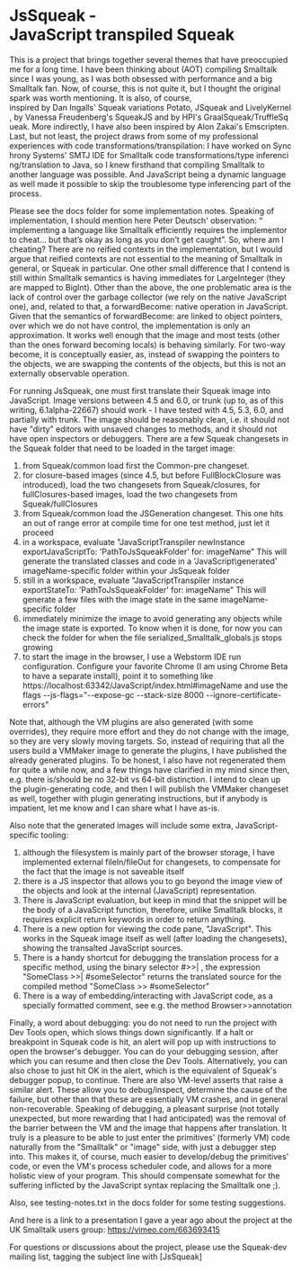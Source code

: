 # JsSqueak - JavaScript transpiled Squeak

This is a project that brings together several themes that have preoccupied me for a long time.
I have been thinking about (AOT) compiling Smalltalk since I was young, as I was both obsessed with performance and a big Smalltalk fan.
Now, of course, this is not quite it, but I thought the original spark was worth mentioning.
It is also, of course, inspired by Dan Ingalls' Squeak variations Potato, JSqueak and LivelyKernel, by Vanessa Freudenberg's SqueakJS and by HPI's GraalSqueak/TruffleSqueak.
More indirectly, I have also been inspired by Alon Zakai's Emscripten.
Last, but not least, the project draws from some of my professional experiences with code transformations/transpilation: I have worked on Synchrony Systems' SMTJ IDE for Smalltalk code transformations/type inferencing/translation to Java, so I knew firsthand that compiling Smalltalk to another language was possible. And JavaScript being a dynamic language as well made it possible to skip the troublesome type inferencing part of the process.

Please see the docs folder for some implementation notes. Speaking of implementation, I should mention here Peter Deutsch' observation: “ implementing a language like Smalltalk efficiently requires the
implementor to cheat... but that’s okay as long as you don’t get caught”. So, where am I cheating? There are no reified contexts in the implementation, but I would argue that reified contexts are not essential to the meaning of Smalltalk in general, or Squeak in particular.
One other small difference that I contend is still within Smalltalk semantics is having immediates for LargeInteger (they are mapped to BigInt).
Other than the above, the one problematic area is the lack of control over the garbage collector (we rely on the native JavaScript one), and, related to that, a forwardBecome: native operation in JavaScript. Given that the semantics of forwardBecome: are linked to object pointers, over which we do not have control, the implementation is only an approximation. It works well enough that the image and most tests (other than the ones forward becoming locals) is behaving similarly.
For two-way become, it is conceptually easier, as, instead of swapping the pointers to the objects, we are swapping the contents of the objects, but this is not an externally observable operation.

For running JsSqueak, one must first translate their Squeak image into JavaScript.
Image versions between 4.5 and 6.0, or trunk (up to, as of this writing, 6.1alpha-22667) should work - I have tested with 4.5, 5.3, 6.0, and partially with trunk.
The image should be reasonably clean, i.e. it should not have "dirty" editors with unsaved changes to methods, and it should not have open inspectors or debuggers.
There are a few Squeak changesets in the Squeak folder that need to be loaded in the target image:
1. from Squeak/common load first the Common-pre changeset.
2. for closure-based images (since 4.5, but before FullBlockClosure was introduced), load the two changesets from Squeak/closures, for fullClosures-based images, load the two changesets from Squeak/fullClosures
3. from Squeak/common load the JSGeneration changeset. This one hits an out of range error at compile time for one test method, just let it proceed
4. in a workspace, evaluate "JavaScriptTranspiler newInstance exportJavaScriptTo: 'PathToJsSqueakFolder\' for: imageName"
   This will generate the translated classes and code in a 'JavaScript\generated\' imageName-specific folder within your JsSqueak folder
5. still in a workspace, evaluate "JavaScriptTranspiler instance exportStateTo: 'PathToJsSqueakFolder\' for: imageName"
   This will generate a few files with the image state in the same imageName-specific folder
6. immediately minimize the image to avoid generating any objects while the image state is exported. To know when it is done, for now you can check the folder for when the file serialized_Smalltalk_globals.js stops growing
7. to start the image in the browser, I use a Webstorm IDE run configuration. Configure your favorite Chrome (I am using Chrome Beta to have a separate install), point it to something like https://localhost:63342/JavaScript/index.html#imageName
   and use the flags --js-flags="--expose-gc --stack-size 8000 --ignore-certificate-errors"
	 
	 
Note that, although the VM plugins are also generated (with some overrides), they require more effort and they do not change with the image, so they are very slowly moving targets.
So, instead of requiring that all the users build a VMMaker image to generate the plugins, I have published the already generated plugins. 
To be honest, I also have not regenerated them for quite a while now, and a few things have clarified in my mind since then, e.g. there is/should be no 32-bit vs 64-bit distinction.
I intend to clean up the plugin-generating code, and then I will publish the VMMaker changeset as well, together with plugin generating instructions, but if anybody is impatient, let me know and I can share what I have as-is.

Also note that the generated images will include some extra, JavaScript-specific tooling: 
1. although the filesystem is mainly part of the browser storage, I have implemented external fileIn/fileOut for changesets, to compensate for the fact that the image is not saveable itself
2. there is a JS inspector that allows you to go beyond the image view of the objects and look at the internal (JavaScript) representation. 
3. There is JavaScript evaluation, but keep in mind that the snippet will be the body of a JavaScript function, therefore, unlike Smalltalk blocks, it requires explicit return keywords in order to return anything.
4. There is a new option for viewing the code pane, "JavaScript". This works in the Squeak image itself as well (after loading the changesets), showing the transalted JavaScript sources.
5. There is a handy shortcut for debugging the translation process for a specific method, using the binary selector #>>| , the expression "SomeClass >>| #someSelector" returns the translated source for the compiled method "SomeClass >> #someSelector"
6. There is a way of embedding/interacting with JavaScript code, as a specially formatted comment, see e.g. the method Browser>>annotation

Finally, a word about debugging: you do not need to run the project with Dev Tools open, which slows things down significantly. 
If a halt or breakpoint in Squeak code is hit, an alert will pop up with instructions to open the browser's debugger. You can do your debugging session, after which you can resume and then close the Dev Tools.
Alternatively, you can also chose to just hit OK in the alert, which is the equivalent of Squeak's debugger popup, to continue.
There are also VM-level asserts that raise a similar alert. These allow you to debug/inspect, determine the cause of the failure, but other than that these are essentially VM crashes, and in general non-recoverable.
Speaking of debugging, a pleasant surprise (not totally unexpected, but more rewarding that I had anticipated) was the removal of the barrier between the VM and the image that happens after translation. It truly is a pleasure to be able to just enter the primitives' (formerly VM) code naturally from the "Smalltalk" or "image" side, with just a debugger step into. This makes it, of course, much easier to develop/debug the primitives' code, or even the VM's process scheduler code, and allows for a more holistic view of your program. 
This should compensate somewhat for the suffering inflicted by the JavaScript syntax replacing the Smalltalk one ;).

Also, see testing-notes.txt in the docs folder for some testing suggestions.

And here is a link to a presentation I gave a year ago about the project at the UK Smalltalk users group: https://vimeo.com/663693415

For questions or discussions about the project, please use the Squeak-dev mailing list, tagging the subject line with [JsSqueak]